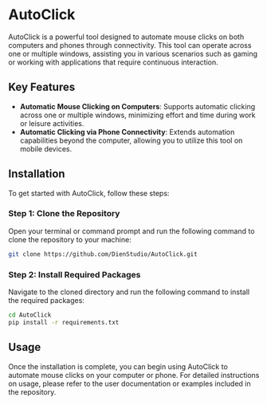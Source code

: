 # AutoClick

AutoClick is a powerful tool designed to automate mouse clicks on both computers and phones through connectivity. This tool can operate across one or multiple windows, assisting you in various scenarios such as gaming or working with applications that require continuous interaction.

## Key Features

- **Automatic Mouse Clicking on Computers**: Supports automatic clicking across one or multiple windows, minimizing effort and time during work or leisure activities.
- **Automatic Clicking via Phone Connectivity**: Extends automation capabilities beyond the computer, allowing you to utilize this tool on mobile devices.

## Installation

To get started with AutoClick, follow these steps:

### Step 1: Clone the Repository

Open your terminal or command prompt and run the following command to clone the repository to your machine:

```sh
git clone https://github.com/DienStudio/AutoClick.git
```

### Step 2: Install Required Packages

Navigate to the cloned directory and run the following command to install the required packages:

```sh
cd AutoClick
pip install -r requirements.txt
```

## Usage

Once the installation is complete, you can begin using AutoClick to automate mouse clicks on your computer or phone. For detailed instructions on usage, please refer to the user documentation or examples included in the repository.
